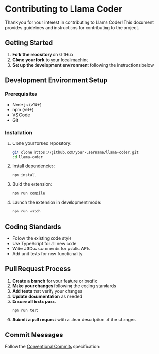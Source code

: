 # Contributing to Llama Coder

Thank you for your interest in contributing to Llama Coder! This document provides guidelines and instructions for contributing to the project.

## Getting Started

1. **Fork the repository** on GitHub
2. **Clone your fork** to your local machine
3. **Set up the development environment** following the instructions below

## Development Environment Setup

### Prerequisites

- Node.js (v14+)
- npm (v6+)
- VS Code
- Git

### Installation

1. Clone your forked repository:
   ```bash
   git clone https://github.com/your-username/llama-coder.git
   cd llama-coder
   ```

2. Install dependencies:
   ```bash
   npm install
   ```

3. Build the extension:
   ```bash
   npm run compile
   ```

4. Launch the extension in development mode:
   ```bash
   npm run watch
   ```

## Coding Standards

- Follow the existing code style
- Use TypeScript for all new code
- Write JSDoc comments for public APIs
- Add unit tests for new functionality

## Pull Request Process

1. **Create a branch** for your feature or bugfix
2. **Make your changes** following the coding standards
3. **Add tests** that verify your changes
4. **Update documentation** as needed
5. **Ensure all tests pass**:
   ```bash
   npm run test
   ```
6. **Submit a pull request** with a clear description of the changes

## Commit Messages

Follow the [Conventional Commits](https://www.conventionalcommits.org/) specification:

